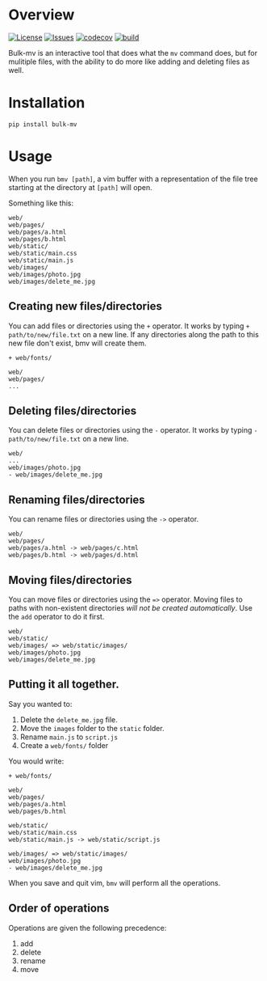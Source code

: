 # Overview

[![License](https://img.shields.io/github/license/angarc/bulk-mv)]()
[![Issues](https://img.shields.io/github/issues/angarc/bulk-mv)]()
[![codecov](https://img.shields.io/codecov/c/github/angarc/bulk-mv)]()
[![build](https://img.shields.io/github/actions/workflow/status/angarc/bulk-mv/build.yml)]()

Bulk-mv is an interactive tool that does what the `mv` command does, but for mulitiple files, with the ability to do more like adding and deleting files as well.

# Installation

```
pip install bulk-mv
```


# Usage

When you run `bmv [path]`, a vim buffer with a representation of the file tree starting at the directory at `[path]` will open.

Something like this:

```
web/
web/pages/
web/pages/a.html
web/pages/b.html
web/static/
web/static/main.css
web/static/main.js
web/images/ 
web/images/photo.jpg
web/images/delete_me.jpg
```

## Creating new files/directories

You can add files or directories using the `+` operator. It works by typing `+ path/to/new/file.txt` on a new line.
If any directories along the path to this new file don't exist, bmv will create them.

```
+ web/fonts/

web/
web/pages/
...
```

## Deleting files/directories

You can delete files or directories using the `-` operator. It works by typing `- path/to/new/file.txt` on a new line.

```
web/
...
web/images/photo.jpg
- web/images/delete_me.jpg
```


## Renaming files/directories

You can rename files or directories using the `->` operator. 

```
web/
web/pages/
web/pages/a.html -> web/pages/c.html
web/pages/b.html -> web/pages/d.html
```


## Moving files/directories

You can move files or directories using the `=>` operator. Moving files to paths with non-existent directories *will not be created automatically*.
Use the `add` operator to do it first.

```
web/
web/static/
web/images/ => web/static/images/
web/images/photo.jpg
web/images/delete_me.jpg
```

## Putting it all together.

Say you wanted to:

1. Delete the `delete_me.jpg` file.
2. Move the `images` folder to the `static` folder.
3. Rename `main.js` to `script.js`
4. Create a `web/fonts/` folder

You would write:

```
+ web/fonts/

web/
web/pages/
web/pages/a.html
web/pages/b.html

web/static/
web/static/main.css
web/static/main.js -> web/static/script.js

web/images/ => web/static/images/
web/images/photo.jpg
- web/images/delete_me.jpg
```

When you save and quit vim, `bmv` will perform all the operations.

## Order of operations

Operations are given the following precedence:

1. add
2. delete
3. rename
4. move


